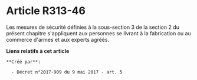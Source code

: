 # Article R313-46

Les mesures de sécurité définies à la sous-section 3 de la section 2 du présent chapitre s'appliquent aux personnes se
livrant à la fabrication ou au commerce d'armes et aux experts agréés.

**Liens relatifs à cet article**

	**Créé par**:

	  - Décret n°2017-909 du 9 mai 2017 - art. 5
